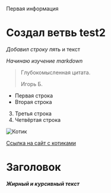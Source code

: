 Первая информация 

# Создал ветвь test2

*Добавил строку пять* и текст

*Начинаю изучение markdown*

> Глубокомысленная цитата.
>
> Игорь Б.

- Первая строка
- Вторая строка
3. Третья строка
4. Четвёртая строка

![Котик](https://klike.net/uploads/posts/2019-07/1564314090_3.jpg)

[Ссылка на сайт с котиками](https://klike.net/844-nyashnye-kotiki-milye-kartinki-30-foto.html)

# Заголовок

***Жирный и курсивный текст***